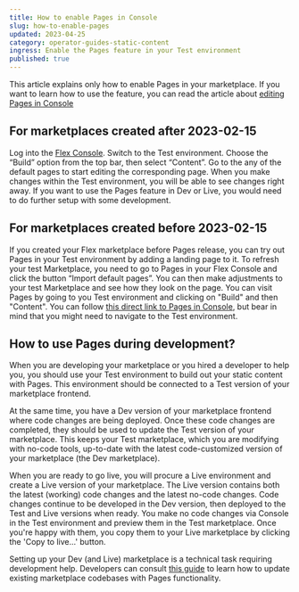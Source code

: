 ```yaml
---
title: How to enable Pages in Console
slug: how-to-enable-pages
updated: 2023-04-25
category: operator-guides-static-content
ingress: Enable the Pages feature in your Test environment
published: true
---
```


This article explains only how to enable Pages in your marketplace. If
you want to learn how to use the feature, you can read the article about
[editing Pages in Console](https://www.sharetribe.com/docs/operator-guides/how-to-edit-content-pages-in-console/)

## For marketplaces created after 2023-02-15

Log into the [Flex Console](https://flex-console.sharetribe.com/).
Switch to the Test environment. Choose the “Build” option from the top
bar, then select “Content”. Go to the any of the default pages to start
editing the corresponding page. When you make changes within the Test
environment, you will be able to see changes right away. If you want to
use the Pages feature in Dev or Live, you would need to do further setup
with some development.

## For marketplaces created before 2023-02-15

If you created your Flex marketplace before Pages release, you can try
out Pages in your Test environment by adding a landing page to it. To
refresh your test Marketplace, you need to go to Pages in your Flex
Console and click the button “Import default pages”. You can then make
adjustments to your test Marketplace and see how they look on the page.
You can visit Pages by going to you Test environment and clicking on
"Build" and then "Content". You can follow
[this direct link to Pages in Console](https://flex-console.sharetribe.com/content/pages/),
but bear in mind that you might need to navigate to the Test
environment.

## How to use Pages during development?

When you are developing your marketplace or you hired a developer to
help you, you should use your Test environment to build out your static
content with Pages. This environment should be connected to a Test
version of your marketplace frontend.

At the same time, you have a Dev version of your marketplace frontend
where code changes are being deployed. Once these code changes are
completed, they should be used to update the Test version of your
marketplace. This keeps your Test marketplace, which you are modifying with
no-code tools, up-to-date with the latest code-customized version of
your marketplace (the Dev marketplace).

When you are ready to go live, you will procure a Live environment and
create a Live version of your marketplace. The Live version contains
both the latest (working) code changes and the latest no-code changes.
Code changes continue to be developed in the Dev version, then deployed
to the Test and Live versions when ready. You make no code changes via Console in the Test environment and preview them in the Test marketplace. Once you're happy with them, you copy them to your Live marketplace by clicking the 'Copy to live...' button. 


Setting up your Dev (and Live) marketplace is a technical task requiring
development help. Developers can consult
[this guide](https://www.sharetribe.com/docs/ftw/page-builder/#how-to-take-pages-into-use-if-you-are-using-an-older-version-of-ftw)
to learn how to update existing marketplace codebases with Pages
functionality.
